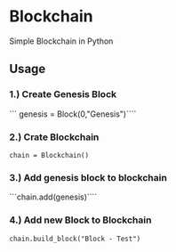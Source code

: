 # Blockchain
Simple Blockchain in Python

## Usage

### 1.) Create Genesis Block
``` genesis = Block(0,"Genesis")````

### 2.) Crate Blockchain
```chain = Blockchain()```

### 3.) Add genesis block to blockchain
```chain.add(genesis)````

### 4.) Add new Block to Blockchain
```chain.build_block("Block - Test")```
